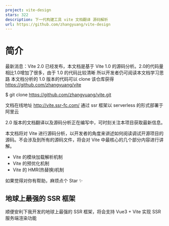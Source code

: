 ```yaml
---
project: vite-design
stars: 322
description: 下一代构建工具 vite 文档翻译 源码解析
url: https://github.com/zhangyuang/vite-design
---
```


简介
==

最新消息：Vite 2.0 已经发布，本文档是基于 Vite 1.0 的源码分析。2.0的代码量相比1.0增加了很多，由于 1.0 的代码比较清晰 所以开发者仍可阅读本文档学习思路 本文档分析的 1.0 版本的代码可以 clone 该仓库获得 https://github.com/zhangyuang/vite

$ git clone https://github.com/zhangyuang/vite.git

文档在线地址 http://vite.ssr-fc.com/ 通过 ssr 框架以 serverless 的形式部署于阿里云

2.0 版本的文档翻译以及源码分析正在编写中，可时刻关注本项目获取最新信息。

本文档将对 Vite 进行源码分析，以开发者的角度来讲述如何阅读调试开源项目的源码。不会涉及到所有的源码文件，将会对 Vite 中最核心的几个部分内容进行讲解。

-   Vite 的模块加载解析机制
-   Vite 的预优化机制
-   Vite 的 HMR(热替换)机制

如果觉得对你有帮助，麻烦点个 Star ✨

地球上最强的 SSR 框架
-------------

顺便安利下我开发的地球上最强的 SSR 框架，将会支持 Vue3 + Vite 实现 SSR 服务端渲染功能
